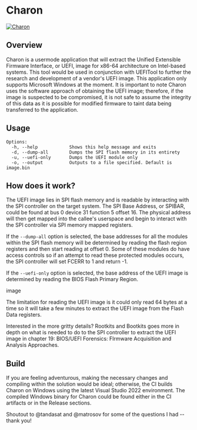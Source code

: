 # Charon  

[![Charon](https://github.com/ch3rn0byl/Charon/actions/workflows/charon.yml/badge.svg)](https://github.com/ch3rn0byl/Charon/actions/workflows/charon.yml)

## Overview  
Charon is a usermode application that will extract the Unified Extensible Firmware Interface, or UEFI, image for x86-64 architecture on Intel-based systems. This tool would be used in conjunction with UEFITool to further the research and development of a vendor's UEFI image. This application only supports Microsoft Windows at the moment. It is important to note Charon uses the software approach of obtaining the UEFI image; therefore, if the image is suspected to be compromised, it is not safe to assume the integrity of this data as it is possible for modified firmware to taint data being transferred to the application. 

## Usage  
```
Options:
  -h, --help            Shows this help message and exits
  -d, --dump-all        Dumps the SPI flash memory in its entirety
  -u, --uefi-only       Dumps the UEFI module only
  -o, --output          Outputs to a file specified. Default is image.bin
```

## How does it work?
The UEFI image lies in SPI flash memory and is readable by interacting with the SPI controller on the target system. The SPI Base Address, or SPIBAR, could be found at bus 0 device 31 function 5 offset 16. The physical address will then get mapped into the callee's userspace and begin to interact with the SPI controller via SPI memory mapped registers.  

If the `--dump-all` option is selected, the base addresses for all the modules within the SPI flash memory will be determined by reading the flash region registers and then start reading at offset 0. Some of these modules do have access controls so if an attempt to read these protected modules occurs, the SPI controller will set FCERR to 1 and return -1. 

If the `--uefi-only` option is selected, the base address of the UEFI image is determined by reading the BIOS Flash Primary Region. 

image 

The limitation for reading the UEFI image is it could only read 64 bytes at a time so it will take a few minutes to extract the UEFI image from the Flash Data registers.

Interested in the more gritty details? Rootkits and Bootkits goes more in depth on what is needed to do to the SPI controller to extract the UEFI image in chapter 19: BIOS/UEFI Forensics: FIrmware Acquisition and Analysis Approaches.  

## Build  
If you are feeling adventurous, making the necessary changes and compiling within the solution would be ideal; otherwise, the CI builds Charon on Windows using the latest Visual Studio 2022 environment. The compiled Windows binary for Charon could be found either in the CI artifacts or in the Release sections.

Shoutout to @tandasat and @matrosov for some of the questions I had -- thank you! 